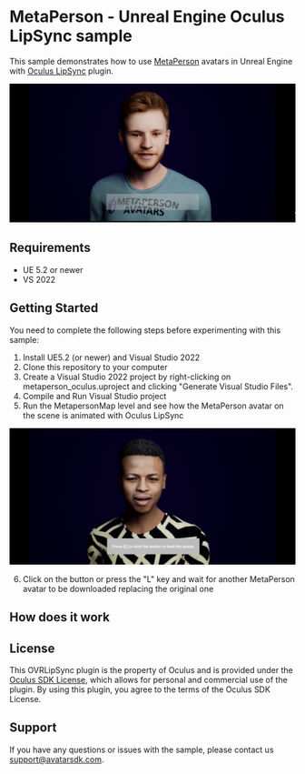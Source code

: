 # MetaPerson - Unreal Engine Oculus LipSync sample

This sample demonstrates how to use [MetaPerson](https://metaperson.avatarsdk.com/) avatars in Unreal Engine with [Oculus LipSync](https://developer.oculus.com/documentation/unreal/audio-ovrlipsync-unreal/) plugin.

![Sample in Unreal](./Images/second_avatar.png)

## Requirements

- UE 5.2 or newer
- VS 2022

## Getting Started

You need to complete the following steps before experimenting with this sample:

1. Install UE5.2 (or newer) and Visual Studio 2022
2. Clone this repository to your computer
3. Create a Visual Studio 2022 project by right-clicking on metaperson_oculus.uproject and clicking "Generate Visual Studio Files".
4. Compile and Run Visual Studio project
5. Run the MetapersonMap level and see how the MetaPerson avatar on the scene is animated with Oculus LipSync

![Button](./Images/button.png)

6. Click on the button or press the "L" key and wait for another MetaPerson avatar to be downloaded replacing the original one

## How does it work



## License

This OVRLipSync plugin is the property of Oculus and is provided under the [Oculus SDK License](https://developer.oculus.com/licenses/audio-3.3/), which allows for personal and commercial use of the plugin. By using this plugin, you agree to the terms of the Oculus SDK License.

## Support

If you have any questions or issues with the sample, please contact us <support@avatarsdk.com>.